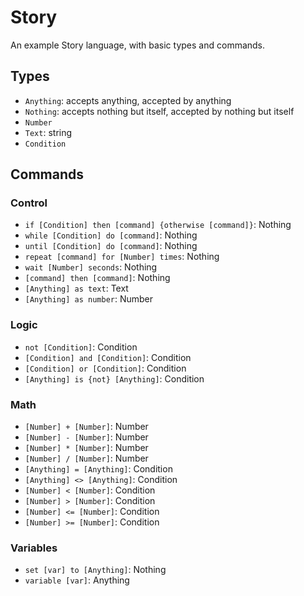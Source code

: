 # Story

An example Story language, with basic types and commands.

## Types
- `Anything`: accepts anything, accepted by anything
- `Nothing`: accepts nothing but itself, accepted by nothing but itself
- `Number`
- `Text`: string
- `Condition`

## Commands
### Control
- `if [Condition] then [command] {otherwise [command]}`: Nothing
- `while [Condition] do [command]`: Nothing
- `until [Condition] do [command]`: Nothing
- `repeat [command] for [Number] times`: Nothing
- `wait [Number] seconds`: Nothing
- `[command] then [command]`: Nothing
- `[Anything] as text`: Text
- `[Anything] as number`: Number

### Logic
- `not [Condition]`: Condition
- `[Condition] and [Condition]`: Condition
- `[Condition] or [Condition]`: Condition
- `[Anything] is {not} [Anything]`: Condition

### Math
- `[Number] + [Number]`: Number
- `[Number] - [Number]`: Number
- `[Number] * [Number]`: Number
- `[Number] / [Number]`: Number
- `[Anything] = [Anything]`: Condition
- `[Anything] <> [Anything]`: Condition
- `[Number] < [Number]`: Condition
- `[Number] > [Number]`: Condition
- `[Number] <= [Number]`: Condition
- `[Number] >= [Number]`: Condition

### Variables
- `set [var] to [Anything]`: Nothing
- `variable [var]`: Anything

